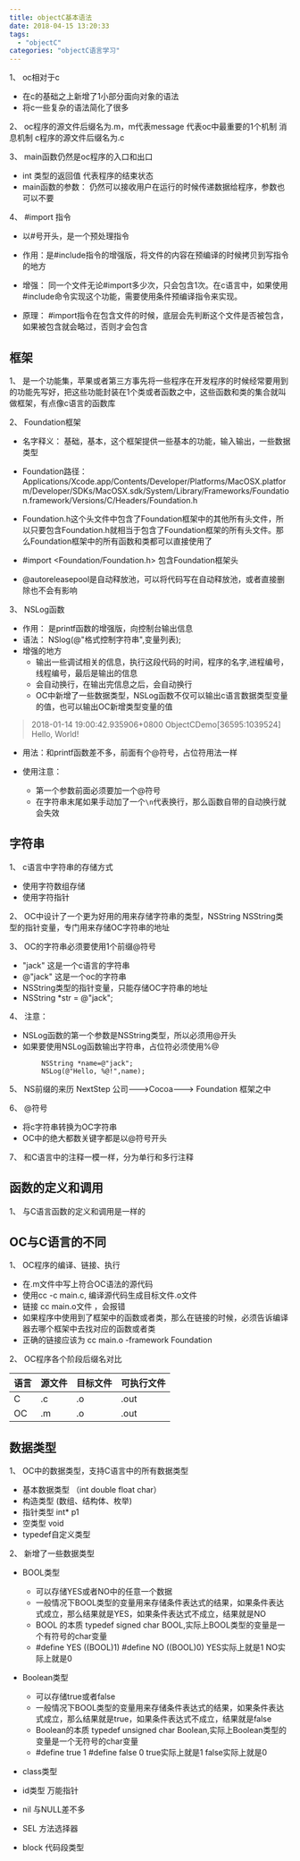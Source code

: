 ```yaml
---
title: objectC基本语法
date: 2018-04-15 13:20:33
tags: 
  - "objectC"
categories: "objectC语言学习"
---
```


1、 oc相对于c

- 在c的基础之上新增了1小部分面向对象的语法
- 将c一些复杂的语法简化了很多

2、 oc程序的源文件后缀名为.m，m代表message 代表oc中最重要的1个机制 消息机制 c程序的源文件后缀名为.c

3、 main函数仍然是oc程序的入口和出口

  - int 类型的返回值 代表程序的结束状态
  - main函数的参数： 仍然可以接收用户在运行的时候传递数据给程序，参数也可以不要

4、 #import 指令
  - 以#号开头，是一个预处理指令
  - 作用：是#include指令的增强版，将文件的内容在预编译的时候拷贝到写指令的地方
  - 增强： 同一个文件无论#import多少次，只会包含1次。在c语言中，如果使用#include命令实现这个功能，需要使用条件预编译指令来实现。

  - 原理： #import指令在包含文件的时候，底层会先判断这个文件是否被包含，如果被包含就会略过，否则才会包含


## 框架

1、 是一个功能集，苹果或者第三方事先将一些程序在开发程序的时候经常要用到的功能先写好，把这些功能封装在1个类或者函数之中，这些函数和类的集合就叫做框架，有点像c语言的函数库

2、 Foundation框架

- 名字释义： 基础，基本，这个框架提供一些基本的功能，输入输出，一些数据类型
- Foundation路径： Applications/Xcode.app/Contents/Developer/Platforms/MacOSX.platform/Developer/SDKs/MacOSX.sdk/System/Library/Frameworks/Foundation.framework/Versions/C/Headers/Foundation.h

- Foundation.h这个头文件中包含了Foundation框架中的其他所有头文件，所以只要包含Foundation.h就相当于包含了Foundation框架的所有头文件。那么Foundation框架中的所有函数和类都可以直接使用了

- #import <Foundation/Foundation.h> 包含Foundation框架头

- @autoreleasepool是自动释放池，可以将代码写在自动释放池，或者直接删除也不会有影响

3、 NSLog函数
 
 - 作用： 是printf函数的增强版，向控制台输出信息
 - 语法： NSlog(@"格式控制字符串",变量列表);
 - 增强的地方 
   * 输出一些调试相关的信息，执行这段代码的时间，程序的名字,进程编号，线程编号，最后是输出的信息
   * 会自动换行，在输出完信息之后，会自动换行
   * OC中新增了一些数据类型，NSLog函数不仅可以输出c语言数据类型变量的值，也可以输出OC新增类型变量的值

> 2018-01-14 19:00:42.935906+0800 ObjectCDemo[36595:1039524] 
> Hello, World!


 - 用法：和printf函数差不多，前面有个@符号，占位符用法一样
  
 - 使用注意： 
    * 第一个参数前面必须要加一个@符号
    * 在字符串末尾如果手动加了一个`\n`代表换行，那么函数自带的自动换行就会失效


## 字符串

1、 c语言中字符串的存储方式

- 使用字符数组存储
- 使用字符指针

2、 OC中设计了一个更为好用的用来存储字符串的类型，NSString
NSString类型的指针变量，专门用来存储OC字符串的地址

3、 OC的字符串必须要使用1个前缀@符号

- "jack" 这是一个c语言的字符串
- @"jack" 这是一个oc的字符串
- NSString类型的指针变量，只能存储OC字符串的地址
- NSString *str = @"jack";

4、 注意：

- NSLog函数的第一个参数是NSString类型，所以必须用@开头
- 如果要使用NSLog函数输出字符串，占位符必须使用%@
```
        NSString *name=@"jack";
        NSLog(@"Hello, %@!",name);
```

5、 NS前缀的来历
NextStep 公司--->Cocoa---> Foundation 框架之中

6、 @符号
 
 - 将c字符串转换为OC字符串
 - OC中的绝大都数关键字都是以@符号开头

7、 和C语言中的注释一模一样，分为单行和多行注释

## 函数的定义和调用

1、 与C语言函数的定义和调用是一样的

## OC与C语言的不同

1、 OC程序的编译、链接、执行
  - 在.m文件中写上符合OC语法的源代码
  - 使用cc -c main.c, 编译源代码生成目标文件.o文件
  - 链接 cc main.o文件 ，会报错
  - 如果程序中使用到了框架中的函数或者类，那么在链接的时候，必须告诉编译器去哪个框架中去找对应的函数或者类
  - 正确的链接应该为 cc main.o -framework Foundation

2、 OC程序各个阶段后缀名对比

语言 | 源文件 | 目标文件 | 可执行文件
--- | ---  |  --- | ---
C   | .c   | .o   | .out
OC  | .m   | .o   | .out


## 数据类型

1、 OC中的数据类型，支持C语言中的所有数据类型
 
 - 基本数据类型 （int double float char）
 - 构造类型 (数组、结构体、枚举)
 - 指针类型 int* p1
 - 空类型 void
 - typedef自定义类型

 2、 新增了一些数据类型

- BOOL类型
  * 可以存储YES或者NO中的任意一个数据
  * 一般情况下BOOL类型的变量用来存储条件表达式的结果，如果条件表达式成立，那么结果就是YES，如果条件表达式不成立，结果就是NO
  * BOOL 的本质 typedef signed char BOOL,实际上BOOL类型的变量是一个有符号的char变量
  * #define YES ((BOOL)1)  #define NO ((BOOL)0) YES实际上就是1 NO实际上就是0


- Boolean类型
  * 可以存储true或者false
  * 一般情况下BOOL类型的变量用来存储条件表达式的结果，如果条件表达式成立，那么结果就是true，如果条件表达式不成立，结果就是false
  * Boolean的本质 typedef unsigned char Boolean,实际上Boolean类型的变量是一个无符号的char变量
  *  #define true 1  #define false 0 true实际上就是1 false实际上就是0

- class类型
- id类型 万能指针
- nil 与NULL差不多
- SEL 方法选择器
- block 代码段类型








